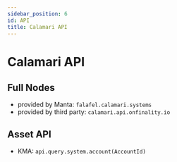 ```yaml
---
sidebar_position: 6
id: API
title: Calamari API
---
```


# Calamari API

## Full Nodes

- provided by Manta: `falafel.calamari.systems`
- provided by third party: `calamari.api.onfinality.io`

## Asset API

- KMA: `api.query.system.account(AccountId)`